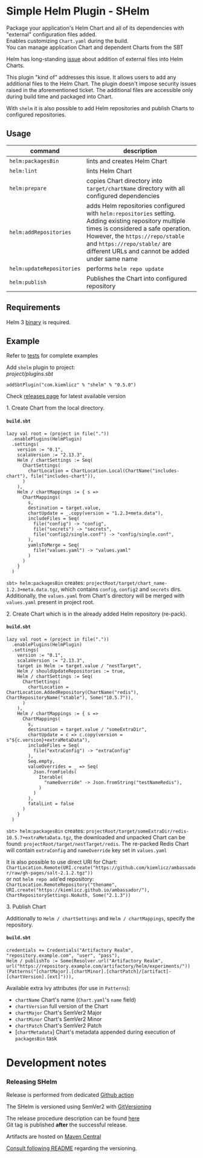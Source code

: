 # Simple Helm Plugin - SHelm
Package your application's Helm Chart and all of its dependencies with "external" configuration files added.  
Enables customizing `Chart.yaml` during the build.  
You can manage application Chart and dependent Charts from the SBT

Helm has long-standing [issue](https://github.com/helm/helm/issues/3276) about addition of external files into Helm Charts.

This plugin "kind of" addresses this issue. 
It allows users to add any additional files to the Helm Chart. 
The plugin doesn't impose security issues raised in the aforementioned ticket.
The additional files are accessible only during build time and packaged into Chart.

With `shelm` it is also possible to add Helm repositories and publish Charts to configured repositories.

## Usage
| command | description |
|-|-|
|`helm:packagesBin`|lints and creates Helm Chart|
|`helm:lint`|lints Helm Chart|
|`helm:prepare`|copies Chart directory into `target/chartName` directory with all configured dependencies|
|`helm:addRepositories`|adds Helm repositories configured with `helm:repositories` setting. Adding existing repository multiple times is considered a safe operation. However, the `https://repo/stable` and `https://repo/stable/` are different URLs and cannot be added under same name|
|`helm:updateRepositories`|performs `helm repo update`|
|`helm:publish`|Publishes the Chart into configured repository|

## Requirements 
Helm 3 [binary](https://helm.sh/docs/intro/install/) is required.

## Example
Refer to [tests](https://github.com/kiemlicz/shelm/tree/master/src/sbt-test/shelm) for complete examples

Add `shelm` plugin to project:  
_project/plugins.sbt_
```
addSbtPlugin("com.kiemlicz" % "shelm" % "0.5.0")
```
Check [releases page](https://github.com/kiemlicz/shelm/releases) for latest available version

1\. Create Chart from the local directory.  
#### **`build.sbt`**
```
lazy val root = (project in file("."))
  .enablePlugins(HelmPlugin)
  .settings(
    version := "0.1",
    scalaVersion := "2.13.3",
    Helm / chartSettings := Seq(
      ChartSettings(
        chartLocation = ChartLocation.Local(ChartName("includes-chart"), file("includes-chart")),
      )
    ),
    Helm / chartMappings := { s =>
      ChartMappings(
        s,
        destination = target.value,
        chartUpdate = _.copy(version = "1.2.3+meta.data"),
        includeFiles = Seq(
          file("config") -> "config",
          file("secrets") -> "secrets",
          file("config2/single.conf") -> "config/single.conf",
        ),
        yamlsToMerge = Seq(
          file("values.yaml") -> "values.yaml"
        )
      )
    }
  )
```
`sbt> helm:packagesBin` creates: `projectRoot/target/chart_name-1.2.3+meta.data.tgz`, which contains `config`, `config2` and `secrets` dirs.
Additionally, the `values.yaml` from Chart's directory will be merged with `values.yaml` present in project root.

2\. Create Chart which is in the already added Helm repository (re-pack).
#### **`build.sbt`**
```
lazy val root = (project in file("."))
  .enablePlugins(HelmPlugin)
  .settings(
    version := "0.1",
    scalaVersion := "2.13.3",
    target in Helm := target.value / "nestTarget",
    Helm / shouldUpdateRepositories := true,
    Helm / chartSettings := Seq(
      ChartSettings(
        chartLocation = ChartLocation.AddedRepository(ChartName("redis"), ChartRepositoryName("stable"), Some("10.5.7")),
      )
    ),
    Helm / chartMappings := { s =>
      ChartMappings(
        s,
        destination = target.value / "someExtraDir",
        chartUpdate = c => c.copy(version = s"${c.version}+extraMetaData"),
        includeFiles = Seq(
          file("extraConfig") -> "extraConfig"
        ),
        Seq.empty,
        valueOverrides = _ => Seq(
          Json.fromFields(
            Iterable(
              "nameOverride" -> Json.fromString("testNameRedis"),
            )
          )
        ),
        fatalLint = false
      )
    }
  )
```
`sbt> helm:packagesBin` creates: `projectRoot/target/someExtraDir/redis-10.5.7+extraMetaData.tgz`, 
the downloaded and unpacked Chart can be found: `projectRoot/target/nestTarget/redis`.
The re-packed Redis Chart will contain `extraConfig` and `nameOverride` key set in `values.yaml`

It is also possible to use direct URI for Chart: `ChartLocation.Remote(URI.create("https://github.com/kiemlicz/ambassador/raw/gh-pages/salt-2.1.2.tgz"))`  
or not `helm repo add`'ed repository: `ChartLocation.RemoteRepository("thename", URI.create("https://kiemlicz.github.io/ambassador/"), ChartRepositorySettings.NoAuth, Some("2.1.3"))`

3\. Publish Chart

Additionally to `Helm / chartSettings` and `Helm / chartMappings`, specify the repository.
#### **`build.sbt`**
```
credentials += Credentials("Artifactory Realm", "repository.example.com", "user", "pass"),
Helm / publishTo := Some(Resolver.url("Artifactory Realm", url("https://repository.example.com/artifactory/helm/experiments/"))(Patterns("[chartMajor].[chartMinor].[chartPatch]/[artifact]-[chartVersion].[ext]"))),
```
Available extra Ivy attributes (for use in `Patterns`):
- `chartName` Chart's name (`Chart.yaml`'s `name` field)
- `chartVersion` full version of the Chart
- `chartMajor` Chart's SemVer2 Major
- `chartMinor` Chart's SemVer2 Minor
- `chartPatch` Chart's SemVer2 Patch
- [`chartMetadata`] Chart's metadata appended during execution of `packagesBin` task

# Development notes
### Releasing SHelm
Release is performed from dedicated [Github action](https://github.com/kiemlicz/shelm/actions?query=workflow%3ARelease)

The SHelm is versioned using SemVer2 with [GitVersioning](https://github.com/rallyhealth/sbt-git-versioning)

The release procedure description can be found [here](https://github.com/rallyhealth/sbt-git-versioning#recommended--drelease)  
Git tag is published **after** the successful release.

Artifacts are hosted on [Maven Central](https://s01.oss.sonatype.org/service/local/staging/deploy/maven2/io/github/kiemlicz/)

[Consult following README](https://github.com/rallyhealth/sbt-git-versioning#notes) regarding the versioning. 
